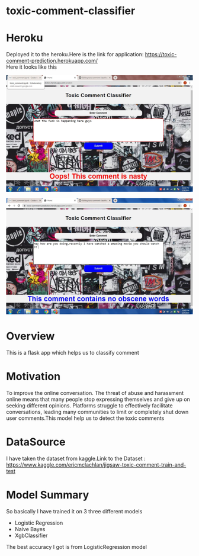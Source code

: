 # toxic-comment-classifier

# Heroku
Deployed it to the heroku.Here is the link for application: https://toxic-comment-prediction.herokuapp.com/<br>
Here it looks like this<br>

![](sreenshot-flask-app/image1.JPG)<br>

![](sreenshot-flask-app/image2.JPG)

# Overview
This is a flask app which helps us to classify comment

# Motivation
To improve the online conversation. The threat of abuse and harassment online means that many people stop expressing themselves and give up on seeking different opinions. Platforms struggle to effectively facilitate conversations, leading many communities to limit or completely shut down user comments.This model help us to detect the toxic comments

# DataSource
I have taken the dataset from kaggle.Link to the Dataset : https://www.kaggle.com/ericmclachlan/jigsaw-toxic-comment-train-and-test

# Model Summary
So basically I have trained it on 3 three different models
- Logistic Regression
- Naive Bayes
- XgbClassifier

 The best accuracy I got is from LogisticRegression model

